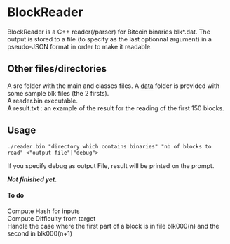 # BlockReader
BlockReader is a C++ reader(/parser) for Bitcoin binaries blk*.dat. The output is stored to a file (to specify as the last optionnal argument) in a pseudo-JSON format in order to make it readable. 

## Other files/directories
A src folder with the main and classes files.
A [data](https://github.com/darosior/BlockReader/tree/master/data) folder is provided with some sample blk files (the 2 firsts).  
A reader.bin executable.  
A result.txt : an example of the result for the reading of the first 150 blocks.  

## Usage   
```shell
./reader.bin "directory which contains binaries" "nb of blocks to read" <"output file"|"debug">
```
If you specify debug as output File, result will be printed on the prompt.  



**_Not finished yet._**

#### To do
Compute Hash for inputs  
Compute Difficulty from target  
Handle the case where the first part of a block is in file blk000(n) and the second in blk000(n+1)
